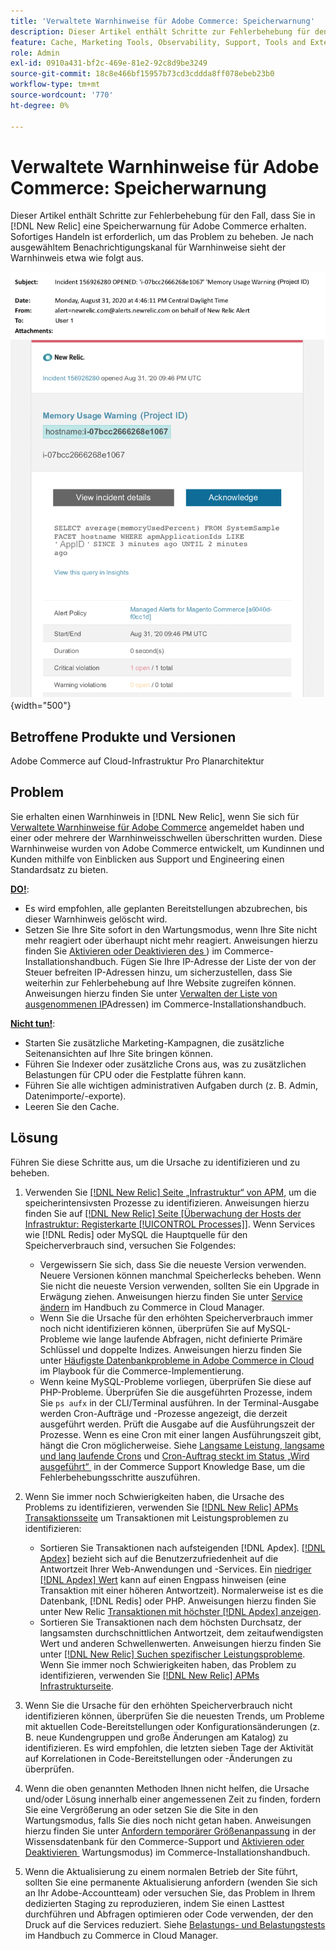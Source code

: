 ```yaml
---
title: 'Verwaltete Warnhinweise für Adobe Commerce: Speicherwarnung'
description: Dieser Artikel enthält Schritte zur Fehlerbehebung für den Fall, dass Sie eine Speicherwarnung für Adobe Commerce in [!DNL New Relic] erhalten. Sofortiges Handeln ist erforderlich, um das Problem zu beheben.
feature: Cache, Marketing Tools, Observability, Support, Tools and External Services
role: Admin
exl-id: 0910a431-bf2c-469e-81e2-92c8d9be3249
source-git-commit: 18c8e466bf15957b73cd3cddda8ff078ebeb23b0
workflow-type: tm+mt
source-wordcount: '770'
ht-degree: 0%

---
```


# Verwaltete Warnhinweise für Adobe Commerce: Speicherwarnung

Dieser Artikel enthält Schritte zur Fehlerbehebung für den Fall, dass Sie in [!DNL New Relic] eine Speicherwarnung für Adobe Commerce erhalten. Sofortiges Handeln ist erforderlich, um das Problem zu beheben. Je nach ausgewähltem Benachrichtigungskanal für Warnhinweise sieht der Warnhinweis etwa wie folgt aus.

![Speicherwarnung](../../assets/managed-alerts/memory-warning-magento-managed.png){width="500"}

## Betroffene Produkte und Versionen

Adobe Commerce auf Cloud-Infrastruktur Pro Planarchitektur

## Problem

Sie erhalten einen Warnhinweis in [!DNL New Relic], wenn Sie sich für [Verwaltete Warnhinweise für Adobe Commerce](managed-alerts-for-magento-commerce.md) angemeldet haben und einer oder mehrere der Warnhinweisschwellen überschritten wurden. Diese Warnhinweise wurden von Adobe Commerce entwickelt, um Kundinnen und Kunden mithilfe von Einblicken aus Support und Engineering einen Standardsatz zu bieten.

<u>**DO!**</u>:

* Es wird empfohlen, alle geplanten Bereitstellungen abzubrechen, bis dieser Warnhinweis gelöscht wird.
* Setzen Sie Ihre Site sofort in den Wartungsmodus, wenn Ihre Site nicht mehr reagiert oder überhaupt nicht mehr reagiert. Anweisungen hierzu finden Sie [Aktivieren oder Deaktivieren des &#x200B;](https://experienceleague.adobe.com/de/docs/commerce-operations/installation-guide/tutorials/maintenance-mode)) im Commerce-Installationshandbuch. Fügen Sie Ihre IP-Adresse der Liste der von der Steuer befreiten IP-Adressen hinzu, um sicherzustellen, dass Sie weiterhin zur Fehlerbehebung auf Ihre Website zugreifen können. Anweisungen hierzu finden Sie unter [Verwalten der Liste von ausgenommenen IP](https://experienceleague.adobe.com/de/docs/commerce-operations/installation-guide/tutorials/maintenance-mode#maintain-the-list-of-exempt-ip-addresses)Adressen) im Commerce-Installationshandbuch.

<u>**Nicht tun!**</u>:

* Starten Sie zusätzliche Marketing-Kampagnen, die zusätzliche Seitenansichten auf Ihre Site bringen können.
* Führen Sie Indexer oder zusätzliche Crons aus, was zu zusätzlichen Belastungen für CPU oder die Festplatte führen kann.
* Führen Sie alle wichtigen administrativen Aufgaben durch (z. B. Admin, Datenimporte/-exporte).
* Leeren Sie den Cache.

## Lösung

Führen Sie diese Schritte aus, um die Ursache zu identifizieren und zu beheben.

1. Verwenden Sie [[!DNL New Relic]  Seite „Infrastruktur“ von APM](https://docs.newrelic.com/docs/infrastructure/infrastructure-ui-pages/infra-hosts-ui-page/), um die speicherintensivsten Prozesse zu identifizieren. Anweisungen hierzu finden Sie auf [[!DNL New Relic]  Seite [Überwachung der Hosts der Infrastruktur: Registerkarte [!UICONTROL Processes]]](https://docs.newrelic.com/docs/infrastructure/infrastructure-ui-pages/infra-hosts-ui-page/#processes). Wenn Services wie [!DNL Redis] oder MySQL die Hauptquelle für den Speicherverbrauch sind, versuchen Sie Folgendes:

   * Vergewissern Sie sich, dass Sie die neueste Version verwenden. Neuere Versionen können manchmal Speicherlecks beheben. Wenn Sie nicht die neueste Version verwenden, sollten Sie ein Upgrade in Erwägung ziehen. Anweisungen hierzu finden Sie unter [Service ändern](https://experienceleague.adobe.com/de/docs/commerce-on-cloud/user-guide/configure/service/services-yaml) im Handbuch zu Commerce in Cloud Manager.
   * Wenn Sie die Ursache für den erhöhten Speicherverbrauch immer noch nicht identifizieren können, überprüfen Sie auf MySQL-Probleme wie lange laufende Abfragen, nicht definierte Primäre Schlüssel und doppelte Indizes. Anweisungen hierzu finden Sie unter [Häufigste Datenbankprobleme in Adobe Commerce in Cloud](https://experienceleague.adobe.com/docs/commerce-operations/implementation-playbook/best-practices/maintenance/resolve-database-performance-issues.html?lang=de) im Playbook für die Commerce-Implementierung.
   * Wenn keine MySQL-Probleme vorliegen, überprüfen Sie diese auf PHP-Probleme. Überprüfen Sie die ausgeführten Prozesse, indem Sie `ps aufx` in der CLI/Terminal ausführen. In der Terminal-Ausgabe werden Cron-Aufträge und -Prozesse angezeigt, die derzeit ausgeführt werden. Prüft die Ausgabe auf die Ausführungszeit der Prozesse. Wenn es eine Cron mit einer langen Ausführungszeit gibt, hängt die Cron möglicherweise. Siehe [Langsame Leistung, langsame und lang laufende Crons](https://experienceleague.adobe.com/de/docs/commerce-knowledge-base/kb/troubleshooting/miscellaneous/slow-performance-slow-and-long-running-crons) und [Cron-Auftrag steckt im Status „Wird ausgeführt“ &#x200B;](https://experienceleague.adobe.com/de/docs/commerce-knowledge-base/kb/troubleshooting/miscellaneous/cron-job-is-stuck-in-running-status) in der Commerce Support Knowledge Base, um die Fehlerbehebungsschritte auszuführen.

1. Wenn Sie immer noch Schwierigkeiten haben, die Ursache des Problems zu identifizieren, verwenden Sie [[!DNL New Relic] APMs Transaktionsseite](https://docs.newrelic.com/docs/apm/applications-menu/monitoring/transactions-page-find-specific-performance-problems) um Transaktionen mit Leistungsproblemen zu identifizieren:

   * Sortieren Sie Transaktionen nach aufsteigenden [!DNL Apdex]. [[!DNL Apdex]](https://docs.newrelic.com/docs/apm/new-relic-apm/apdex/apdex-measure-user-satisfaction) bezieht sich auf die Benutzerzufriedenheit auf die Antwortzeit Ihrer Web-Anwendungen und -Services. Ein [niedriger [!DNL Apdex] Wert](managed-alerts-for-magento-commerce-apdex-warning-alert.md) kann auf einen Engpass hinweisen (eine Transaktion mit einer höheren Antwortzeit). Normalerweise ist es die Datenbank, [!DNL Redis] oder PHP. Anweisungen hierzu finden Sie unter New Relic [Transaktionen mit höchster  [!DNL Apdex]  anzeigen](https://docs.newrelic.com/docs/apm/new-relic-apm/apdex/view-your-apdex-score#apdex-dissat).
   * Sortieren Sie Transaktionen nach dem höchsten Durchsatz, der langsamsten durchschnittlichen Antwortzeit, dem zeitaufwendigsten Wert und anderen Schwellenwerten. Anweisungen hierzu finden Sie unter [[!DNL New Relic] Suchen spezifischer Leistungsprobleme](https://docs.newrelic.com/docs/apm/applications-menu/monitoring/transactions-page-find-specific-performance-problems). Wenn Sie immer noch Schwierigkeiten haben, das Problem zu identifizieren, verwenden Sie [[!DNL New Relic] APMs Infrastrukturseite](https://docs.newrelic.com/docs/infrastructure/infrastructure-ui-pages/infra-hosts-ui-page/).

1. Wenn Sie die Ursache für den erhöhten Speicherverbrauch nicht identifizieren können, überprüfen Sie die neuesten Trends, um Probleme mit aktuellen Code-Bereitstellungen oder Konfigurationsänderungen (z. B. neue Kundengruppen und große Änderungen am Katalog) zu identifizieren. Es wird empfohlen, die letzten sieben Tage der Aktivität auf Korrelationen in Code-Bereitstellungen oder -Änderungen zu überprüfen.

1. Wenn die oben genannten Methoden Ihnen nicht helfen, die Ursache und/oder Lösung innerhalb einer angemessenen Zeit zu finden, fordern Sie eine Vergrößerung an oder setzen Sie die Site in den Wartungsmodus, falls Sie dies noch nicht getan haben. Anweisungen hierzu finden Sie unter [Anfordern temporärer Größenanpassung](https://experienceleague.adobe.com/de/docs/commerce-knowledge-base/kb/how-to/how-to-request-temporary-magento-upsize) in der Wissensdatenbank für den Commerce-Support und [Aktivieren oder Deaktivieren &#x200B;](https://experienceleague.adobe.com/de/docs/commerce-operations/installation-guide/tutorials/maintenance-mode) Wartungsmodus) im Commerce-Installationshandbuch.

1. Wenn die Aktualisierung zu einem normalen Betrieb der Site führt, sollten Sie eine permanente Aktualisierung anfordern (wenden Sie sich an Ihr Adobe-Accountteam) oder versuchen Sie, das Problem in Ihrem dedizierten Staging zu reproduzieren, indem Sie einen Lasttest durchführen und Abfragen optimieren oder Code verwenden, der den Druck auf die Services reduziert. Siehe [Belastungs- und Belastungstests](https://experienceleague.adobe.com/de/docs/commerce-cloud-service/user-guide/develop/test/staging-and-production#load-and-stress-testing) im Handbuch zu Commerce in Cloud Manager.

